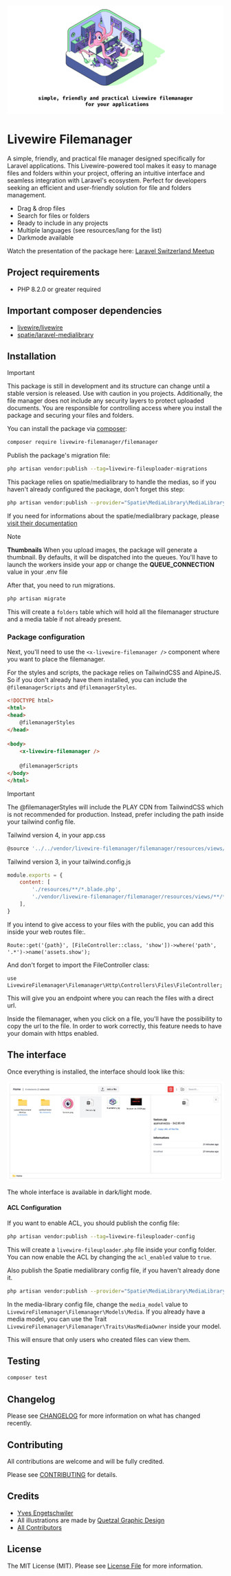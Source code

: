 <p align="center">
    <picture>
        <source media="(prefers-color-scheme: dark)" srcset="./images/banner_dark.png">
        <source media="(prefers-color-scheme: light)" srcset="./images/banner_light.png">
        <img alt="Livewire filemanager image" src="./images/banner_light.png">
    </picture>
</p>

# Livewire Filemanager

A simple, friendly, and practical file manager designed specifically for Laravel applications. This Livewire-powered tool makes it easy to manage files and folders within your project, offering an intuitive interface and seamless integration with Laravel's ecosystem. Perfect for developers seeking an efficient and user-friendly solution for file and folders management.

- Drag & drop files
- Search for files or folders
- Ready to include in any projects
- Multiple languages (see resources/lang for the list)
- Darkmode available

Watch the presentation of the package here: [Laravel Switzerland Meetup](https://www.youtube.com/watch?v=lgk_1AtukfM)

## Project requirements

- PHP 8.2.0 or greater required

## Important composer dependencies

- [livewire/livewire](https://laravel-livewire.com/)
- [spatie/laravel-medialibrary](https://spatie.be/docs/laravel-medialibrary)

## Installation

> [!IMPORTANT]
> This package is still in development and its structure can change until a stable version is released. Use with caution in you projects.
> Additionally, the file manager does not include any security layers to protect uploaded documents. You are responsible for controlling access where you install the package and securing your files and folders.

You can install the package via [composer](https://getcomposer.org):

```bash
composer require livewire-filemanager/filemanager
```

Publish the package's migration file:

```bash
php artisan vendor:publish --tag=livewire-fileuploader-migrations
```

This package relies on spatie/medialibrary to handle the medias, so if you haven't already configured the package, don't forget this step:

```bash
php artisan vendor:publish --provider="Spatie\MediaLibrary\MediaLibraryServiceProvider" --tag="medialibrary-migrations"
```

If you need for informations about the spatie/medialibrary package, please [visit their documentation](https://spatie.be/docs/laravel-medialibrary)

> [!NOTE]
> **Thumbnails** When you upload images, the package will generate a thumbnail. By defaults, it will be dispatched into the queues. You'll have to launch the workers inside your app or change the **QUEUE_CONNECTION** value in your .env file

After that, you need to run migrations.

```bash
php artisan migrate
```

This will create a `folders` table which will hold all the filemanager structure and a media table if not already present.

### Package configuration

Next, you'll need to use the `<x-livewire-filemanager />` component where you want to place the filemanager.

For the styles and scripts, the package relies on TailwindCSS and AlpineJS. So if you don't already have them installed, you can include the `@filemanagerScripts` and `@filemanagerStyles`.

```html
<!DOCTYPE html>
<html>
<head>
    @filemanagerStyles
</head>

<body>
    <x-livewire-filemanager />

    @filemanagerScripts
</body>
</html>
```

> [!IMPORTANT]
> The @filemanagerStyles will include the PLAY CDN from TailwindCSS which is not recommended for production. Instead, prefer including the path inside your tailwind config file.

Tailwind version 4, in your app.css
```js
@source '../../vendor/livewire-filemanager/filemanager/resources/views/**/*.blade.php';
```

Tailwind version 3, in your tailwind.config.js
```js
module.exports = {
    content: [
        './resources/**/*.blade.php',
        './vendor/livewire-filemanager/filemanager/resources/views/**/*.blade.php',
    ],
}
```

If you intend to give access to your files with the public, you can add this inside your web routes file:.

```
Route::get('{path}', [FileController::class, 'show'])->where('path', '.*')->name('assets.show');
```

And don't forget to import the FileController class:

```
use LivewireFilemanager\Filemanager\Http\Controllers\Files\FileController;
```

This will give you an endpoint where you can reach the files with a direct url.

Inside the filemanager, when you click on a file, you'll have the possibility to copy the url to the file. In order to work correctly, this feature needs to have your domain with https enabled.

## The interface

Once everything is installed, the interface should look like this:

<p align="center">
    <picture>
        <source media="(prefers-color-scheme: dark)" srcset="./images/interface-dark-mode.jpg">
        <source media="(prefers-color-scheme: light)" srcset="./images/interface-light-mode.jpg">
        <img alt="Livewire filemanager interface screenshot" src="./images/interface-light-mode.jpg">
    </picture>
</p>

The whole interface is available in dark/light mode.

#### ACL Configuration
If you want to enable ACL, you should publish the config file:

```bash
php artisan vendor:publish --tag=livewire-fileuploader-config
```

This will create a `livewire-fileuploader.php` file inside your config folder. You can now enable the ACL by changing the `acl_enabled` value to `true`.

Also publish the Spatie medialibrary config file, if you haven't already done it.

```bash
php artisan vendor:publish --provider="Spatie\MediaLibrary\MediaLibraryServiceProvider" --tag="medialibrary-config"
```

In the media-library config file, change the `media_model` value to `LivewireFilemanager\Filemanager\Models\Media`. If you already have a media model, you can use the Trait `LivewireFilemanager\Filemanager\Traits\HasMediaOwner` inside your model.

This will ensure that only users who created files can view them.

## Testing

```bash
composer test
```

## Changelog

Please see [CHANGELOG](CHANGELOG.md) for more information on what has changed recently.

## Contributing

All contributions are welcome and will be fully credited.

Please see [CONTRIBUTING](CONTRIBUTING.md) for details.

## Credits

- [Yves Engetschwiler](https://github.com/bee-interactive)
- All illustrations are made by [Quetzal Graphic Design](https://quetzal.ch/)
- [All Contributors](../../contributors)

## License

The MIT License (MIT). Please see [License File](LICENSE.md) for more information.
